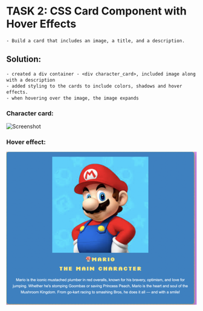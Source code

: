 # TASK 2: CSS Card Component with Hover Effects

    - Build a card that includes an image, a title, and a description.

## Solution:

    - created a div container - <div character_card>, included image along with a description
    - added styling to the cards to include colors, shadows and hover effects.
    - when hovering over the image, the image expands

### Character card:

![Screenshot](task2_cards.png)

### Hover effect:

![Screenshot](task2_hovereffect.png)
